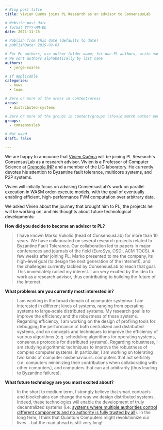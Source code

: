 ```yaml
---
# Blog post title
title: Vivien Quéma joins PL Research as an advisor to ConsensusLab

# Website post date
# format YYYY-MM-DD
date: 2021-11-25

# Publish from this date (defaults to date)
# publishDate: 2019-09-03

# For PL authors, use author folder name; for non-PL authors, write name as in paper within ""
# We sort authors alphabetically by last name
authors:
  - jorge-soares

# If applicable
categories:
  - news
  - team

# Zero or more of the areas in content/areas
areas:
  - distributed-systems

# Zero or more of the groups in content/groups (should match author membership)
groups:
  - consensuslab

# Not used
draft: false

---
```


We are happy to announce that [Vivien Quéma](/authors/vivien-quema/) will be joining PL Research's ConsensusLab as a research advisor. Vivien is a Professor of Computer Science at [Grenoble INP](https://www.grenoble-inp.fr/en) and a member of the LIG laboratory. He currently devotes his attention to Byzantine fault tolerance, multicore systems, and P2P systems.

Vivien will initially focus on advising ConsensusLab's work on parallel execution in WASM order-execute models, with the goal of eventually enabling efficient, high-performance FVM computation over arbitrary data.

We asked Vivien about the journey that brought him to PL, the projects he will be working on, and his thoughts about future technological developments:

**How did you decide to become an advisor to PL?**
> I have known Marko Vukolic (head of ConsensusLab) for more than 10  years. We have collaborated on several research projects related to Byzantine Fault Tolerance. Our collaboration led to papers in major conferences and journals of the field (EuroSys, OSDI, ACM TOCS). A few weeks after joining PL, Marko presented to me the company, its high-level goal (to design the next generation of the Internet!),  and the challenges currently tackled by ConsensusLab to reach that goal. This immediately raised my interest. I am very excited by the idea to work as a research advisor, thus contributing to building the future of the Internet.

**What problems are you currently most interested in?**
> I am working in the broad domain of «computer systems». I am interested in different kinds of systems, ranging from operating systems to large-scale distributed systems. My research goal is to improve the efficiency and the robustness of those systems. Regarding efficiency, I am working on the design of profiling tools for debugging the performance of both centralized and distributed systems, and on concepts and techniques to improve the efficiency of various algorithms (e.g. scheduling algorithms for operating systems, consensus protocols for distributed systems). Regarding robustness, I am studying algorithmic techniques to improve the robustness of complex computer systems. In particular, I am working on tolerating two kinds of computer misbehaviours: computers that act selfishly (i.e. computers minimizing their contributions when collaborating with other computers), and computers that can act arbitrarily (thus leading to Byzantine failures).  


**What future technology are you most excited about?**
> In the short to medium term, I strongly believe that smart contracts and blockchains can change the way we design distributed systems. Indeed, these technologies will enable the development of  truly decentralized systems (i.e. [systems where multiple authorities control different components and no authority is fully trusted by all](https://arxiv.org/abs/1704.08065)).
> In the long term, I think that Quantum Computers might revolutionize our lives… but the road ahead is still very long!
